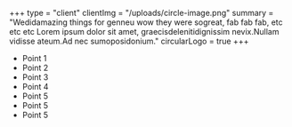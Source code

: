 +++
type = "client"
clientImg = "/uploads/circle-image.png"
summary = "Wedidamazing things for genneu wow they were sogreat, fab fab fab, etc etc etc Lorem ipsum dolor sit amet, graecisdelenitidignissim nevix.Nullam vidisse ateum.Ad nec sumoposidonium."
circularLogo = true
+++
* Point 1
* Point 2
* Point 3
* Point 4
* Point 5
* Point 5
* Point 5